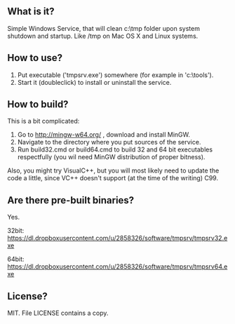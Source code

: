 ## What is it?

Simple Windows Service, that will clean c:\tmp folder upon system shutdown and startup. Like /tmp on Mac OS X and Linux systems.

## How to use?

1. Put executable ('tmpsrv.exe') somewhere (for example in 'c:\tools\').
2. Start it (doubleclick) to install or uninstall the service.

## How to build?

This is a bit complicated:

1. Go to http://mingw-w64.org/ , download and install MinGW.
2. Navigate to the directory where you put sources of the service.
3. Run build32.cmd or build64.cmd to build 32 and 64 bit executables respectfully (you wil need MinGW distribution of proper bitness).

Also, you might try VisualC++, but you will most likely need to update the code a little, since VC++ doesn't support (at the time of the writing) C99.

## Are there pre-built binaries?
Yes. 

32bit: https://dl.dropboxusercontent.com/u/2858326/software/tmpsrv/tmpsrv32.exe

64bit: https://dl.dropboxusercontent.com/u/2858326/software/tmpsrv/tmpsrv64.exe

## License?
MIT. File LICENSE contains a copy.

